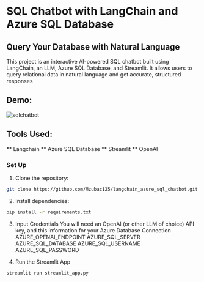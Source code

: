 # SQL Chatbot with LangChain and Azure SQL Database

## Query Your Database with Natural Language

This project is an interactive AI-powered SQL chatbot built using LangChain, an LLM, Azure SQL Database, and Streamlit. It allows users to query relational data in natural language and get accurate, structured responses

## Demo:
![sqlchatbot](https://github.com/user-attachments/assets/47771e58-dbd8-4311-bcd7-892ec703b434)


## Tools Used:
** Langchain
** Azure SQL Database
** Streamlit
** OpenAI

### Set Up

1. Clone the repository:
```bash
git clone https://github.com/Mzubac125/langchain_azure_sql_chatbot.git
```
2. Install dependencies:
```bash
pip install -r requirements.txt
```

3. Input Credentials
You will need an OpenAI (or other LLM of choice) API key, and this information for your Azure Database Connection
AZURE_OPENAI_ENDPOINT
AZURE_SQL_SERVER
AZURE_SQL_DATABASE
AZURE_SQL_USERNAME
AZURE_SQL_PASSWORD

4. Run the Streamlit App
```bash
streamlit run streamlit_app.py
```

